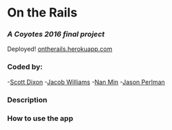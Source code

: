 # On the Rails
### *A Coyotes 2016 final project*

Deployed! [ontherails.herokuapp.com](https://ontherails.herokuapp.com)

### Coded by:
-[Scott Dixon](https://github.com/dixonrscott)
-[Jacob Williams](https://github.com/jacobgwilliams)
-[Nan Min](https://github.com/nanutza)
-[Jason Perlman](https://github.com/jpperlm)

### Description

### How to use the app
